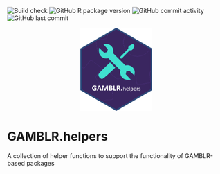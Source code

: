 ![Build check](https://github.com/morinlab/GAMBLR.helpers/actions/workflows/build_check.yaml/badge.svg)
![GitHub R package version](https://img.shields.io/github/r-package/v/morinlab/GAMBLR.helpers)
![GitHub commit activity](https://img.shields.io/github/commit-activity/m/morinlab/GAMBLR.helpers)
![GitHub last commit](https://img.shields.io/github/last-commit/morinlab/GAMBLR.helpers)


<p align="center" width="100%">
    <img width="33%" src="GAMBLR.helpers.png"> 
</p>


# GAMBLR.helpers
A collection of helper functions to support the functionality of GAMBLR-based packages
